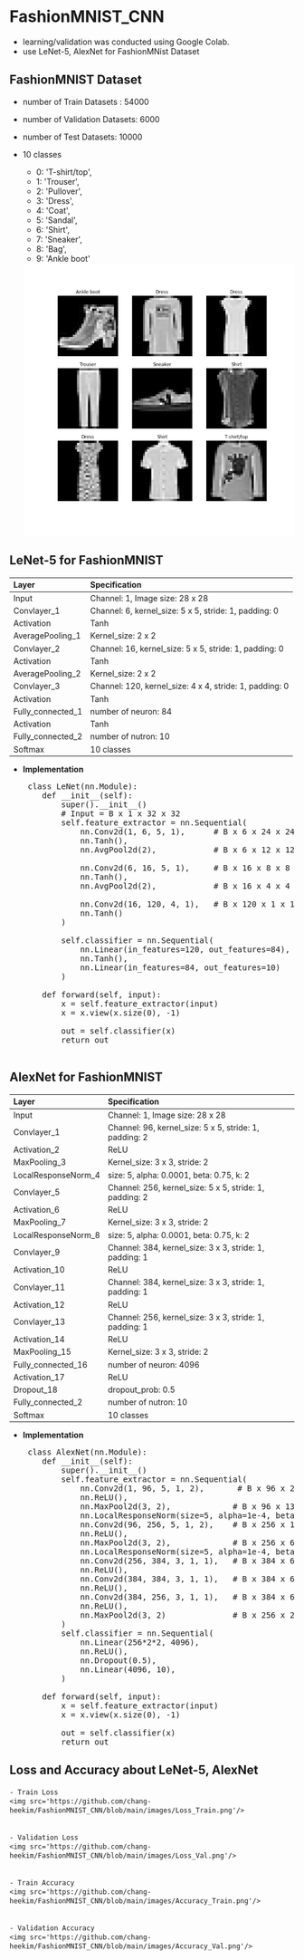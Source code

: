 # FashionMNIST_CNN
  - learning/validation was conducted using Google Colab.
  - use LeNet-5, AlexNet for FashionMNist Dataset
 
## FashionMNIST Dataset
  - number of Train Datasets : 54000
  - number of Validation Datasets: 6000
  - number of Test Datasets: 10000
  
  - 10 classes
    - 0: 'T-shirt/top',
    - 1: 'Trouser',
    - 2: 'Pullover',
    - 3: 'Dress',
    - 4: 'Coat',
    - 5: 'Sandal',
    - 6: 'Shirt',
    - 7: 'Sneaker',
    - 8: 'Bag',
    - 9: 'Ankle boot' 
     <img src='https://github.com/chang-heekim/FashionMNIST_CNN/blob/main/images/image.png'/>

## LeNet-5 for FashionMNIST
 | Layer                 | Specification                                                     | 
 | :---------------------| :-----------------------------------------------------------------|
 | Input                 | Channel: 1, Image size: 28 x 28                                   |
 | Convlayer_1           | Channel: 6, kernel_size: 5 x 5, stride: 1, padding: 0             |
 | Activation            | Tanh                                                              |
 | AveragePooling_1      | Kernel_size: 2 x 2                                                |
 | Convlayer_2           | Channel: 16, kernel_size: 5 x 5, stride: 1, padding: 0            |
 | Activation            | Tanh                                                              |
 | AveragePooling_2      | Kernel_size: 2 x 2                                                |
 | Convlayer_3           | Channel: 120, kernel_size: 4 x 4, stride: 1, padding: 0           |
 | Activation            | Tanh                                                              |
 | Fully_connected_1     | number of neuron: 84                                              |
 | Activation            | Tanh                                                              |
 | Fully_connected_2     | number of nutron: 10                                              |
 | Softmax               | 10 classes                                                        |
 
  - <b>Implementation</b>
     <pre>
     class LeNet(nn.Module):
        def __init__(self):
            super().__init__()
            # Input = B x 1 x 32 x 32
            self.feature_extractor = nn.Sequential(
                nn.Conv2d(1, 6, 5, 1),      # B x 6 x 24 x 24   
                nn.Tanh(),
                nn.AvgPool2d(2),            # B x 6 x 12 x 12   

                nn.Conv2d(6, 16, 5, 1),     # B x 16 x 8 x 8   
                nn.Tanh(),
                nn.AvgPool2d(2),            # B x 16 x 4 x 4     

                nn.Conv2d(16, 120, 4, 1),   # B x 120 x 1 x 1 
                nn.Tanh()
            )

            self.classifier = nn.Sequential(
                nn.Linear(in_features=120, out_features=84),
                nn.Tanh(),
                nn.Linear(in_features=84, out_features=10)
            )

        def forward(self, input):
            x = self.feature_extractor(input)
            x = x.view(x.size(0), -1)

            out = self.classifier(x)
            return out

    </pre>


## AlexNet for FashionMNIST
 | Layer                 | Specification                                                     | 
 | :---------------------| :-----------------------------------------------------------------|
 | Input                 | Channel: 1, Image size: 28 x 28                                   |
 | Convlayer_1           | Channel: 96, kernel_size: 5 x 5, stride: 1, padding: 2            |
 | Activation_2          | ReLU                                                              |
 | MaxPooling_3          | Kernel_size: 3 x 3, stride: 2                                     |
 | LocalResponseNorm_4   | size: 5, alpha: 0.0001, beta: 0.75, k: 2                          |
 | Convlayer_5           | Channel: 256, kernel_size: 5 x 5, stride: 1, padding: 2           |
 | Activation_6          | ReLU                                                              |
 | MaxPooling_7          | Kernel_size: 3 x 3, stride: 2                                     |
 | LocalResponseNorm_8   | size: 5, alpha: 0.0001, beta: 0.75, k: 2                          |
 | Convlayer_9           | Channel: 384, kernel_size: 3 x 3, stride: 1, padding: 1           |
 | Activation_10         | ReLU                                                              |
 | Convlayer_11          | Channel: 384, kernel_size: 3 x 3, stride: 1, padding: 1           |
 | Activation_12         | ReLU                                                              |
 | Convlayer_13          | Channel: 256, kernel_size: 3 x 3, stride: 1, padding: 1           |
 | Activation_14         | ReLU                                                              |
 | MaxPooling_15         | Kernel_size: 3 x 3, stride: 2                                     |
 | Fully_connected_16    | number of neuron: 4096                                            |
 | Activation_17         | ReLU                                                              |
 | Dropout_18            | dropout_prob: 0.5                                                 |
 | Fully_connected_2     | number of nutron: 10                                              |
 | Softmax               | 10 classes                                                        |
  
  - <b>Implementation</b>
     <pre>
     class AlexNet(nn.Module):
        def __init__(self):
            super().__init__()
            self.feature_extractor = nn.Sequential(
                nn.Conv2d(1, 96, 5, 1, 2),       # B x 96 x 28 x 28  
                nn.ReLU(),
                nn.MaxPool2d(3, 2),             # B x 96 x 13 x 13
                nn.LocalResponseNorm(size=5, alpha=1e-4, beta=0.75, k=2),
                nn.Conv2d(96, 256, 5, 1, 2),    # B x 256 x 13 x 13
                nn.ReLU(),
                nn.MaxPool2d(3, 2),             # B x 256 x 6 x 6
                nn.LocalResponseNorm(size=5, alpha=1e-4, beta=0.75, k=2),
                nn.Conv2d(256, 384, 3, 1, 1),   # B x 384 x 6 x 6
                nn.ReLU(),
                nn.Conv2d(384, 384, 3, 1, 1),   # B x 384 x 6 x 6
                nn.ReLU(),
                nn.Conv2d(384, 256, 3, 1, 1),   # B x 384 x 6 x 6
                nn.ReLU(),
                nn.MaxPool2d(3, 2)              # B x 256 x 2 x 2
            )
            self.classifier = nn.Sequential(
                nn.Linear(256*2*2, 4096),
                nn.ReLU(),
                nn.Dropout(0.5),
                nn.Linear(4096, 10),
            )

        def forward(self, input):
            x = self.feature_extractor(input)
            x = x.view(x.size(0), -1)

            out = self.classifier(x)
            return out
    </pre>
    
 ## Loss and Accuracy about LeNet-5, AlexNet
    - Train Loss
    <img src='https://github.com/chang-heekim/FashionMNIST_CNN/blob/main/images/Loss_Train.png'/>
 
 
    - Validation Loss
    <img src='https://github.com/chang-heekim/FashionMNIST_CNN/blob/main/images/Loss_Val.png'/>
    
    
    - Train Accuracy
    <img src='https://github.com/chang-heekim/FashionMNIST_CNN/blob/main/images/Accuracy_Train.png'/>
    
    
    - Validation Accuracy
    <img src='https://github.com/chang-heekim/FashionMNIST_CNN/blob/main/images/Accuracy_Val.png'/>
    
